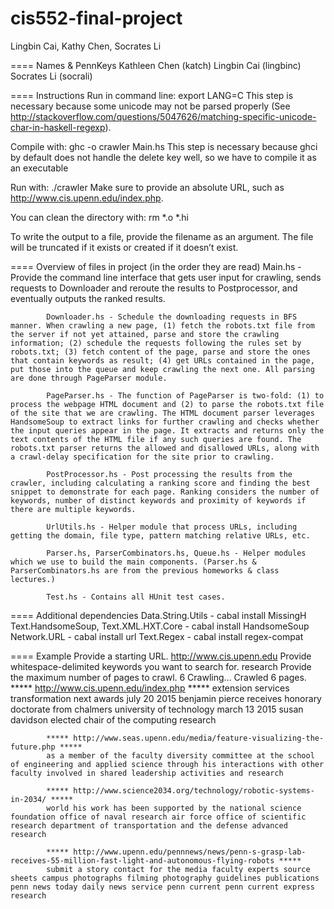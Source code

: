 # cis552-final-project
Lingbin Cai, Kathy Chen, Socrates Li

====
Names & PennKeys
Kathleen Chen (katch)
Lingbin Cai (lingbinc)
Socrates Li (socrali)

====
Instructions
Run in command line: export LANG=C
      This step is necessary because some unicode may not be parsed properly (See http://stackoverflow.com/questions/5047626/matching-specific-unicode-char-in-haskell-regexp).

Compile with: ghc -o crawler Main.hs
      This step is necessary because ghci by default does not handle the delete key well, so we have to compile it as an executable

Run with: ./crawler
      Make sure to provide an absolute URL, such as http://www.cis.upenn.edu/index.php.

You can clean the directory with: rm *.o *.hi

To write the output to a file, provide the filename as an argument.
      The file will be truncated if it exists or created if it doesn’t exist.

====
Overview of files in project (in the order they are read)
            Main.hs - Provide the command line interface that gets user input for crawling, sends requests to Downloader and reroute the results to Postprocessor, and eventually outputs the ranked results.

            Downloader.hs - Schedule the downloading requests in BFS manner. When crawling a new page, (1) fetch the robots.txt file from the server if not yet attained, parse and store the crawling information; (2) schedule the requests following the rules set by robots.txt; (3) fetch content of the page, parse and store the ones that contain keywords as result; (4) get URLs contained in the page, put those into the queue and keep crawling the next one. All parsing are done through PageParser module.

            PageParser.hs - The function of PageParser is two-fold: (1) to process the webpage HTML document and (2) to parse the robots.txt file of the site that we are crawling. The HTML document parser leverages HandsomeSoup to extract links for further crawling and checks whether the input queries appear in the page. It extracts and returns only the text contents of the HTML file if any such queries are found. The robots.txt parser returns the allowed and disallowed URLs, along with a crawl-delay specification for the site prior to crawling.

            PostProcessor.hs - Post processing the results from the crawler, including calculating a ranking score and finding the best snippet to demonstrate for each page. Ranking considers the number of keywords, number of distinct keywords and proximity of keywords if there are multiple keywords.

            UrlUtils.hs - Helper module that process URLs, including getting the domain, file type, pattern matching relative URLs, etc.

            Parser.hs, ParserCombinators.hs, Queue.hs - Helper modules which we use to build the main components. (Parser.hs & ParserCombinators.hs are from the previous homeworks & class lectures.)

            Test.hs - Contains all HUnit test cases.

====
Additional dependencies
            Data.String.Utils - cabal install MissingH
            Text.HandsomeSoup, Text.XML.HXT.Core - cabal install HandsomeSoup
            Network.URL - cabal install url
            Text.Regex - cabal install regex-compat

====
Example
            Provide a starting URL.
            http://www.cis.upenn.edu
            Provide whitespace-delimited keywords you want to search for.
            research
            Provide the maximum number of pages to crawl.
            6
            Crawling...
            Crawled 6 pages.
            ***** http://www.cis.upenn.edu/index.php *****
            extension services transformation next awards july 20 2015 benjamin pierce receives honorary doctorate from chalmers university of technology march 13 2015 susan davidson elected chair of the computing research

            ***** http://www.seas.upenn.edu/media/feature-visualizing-the-future.php *****
            as a member of the faculty diversity committee at the school of engineering and applied science through his interactions with other faculty involved in shared leadership activities and research

            ***** http://www.science2034.org/technology/robotic-systems-in-2034/ *****
            world his work has been supported by the national science foundation office of naval research air force office of scientific research department of transportation and the defense advanced research

            ***** http://www.upenn.edu/pennnews/news/penn-s-grasp-lab-receives-55-million-fast-light-and-autonomous-flying-robots *****
            submit a story contact for the media faculty experts source sheets campus photographs filming photography guidelines publications penn news today daily news service penn current penn current express research

